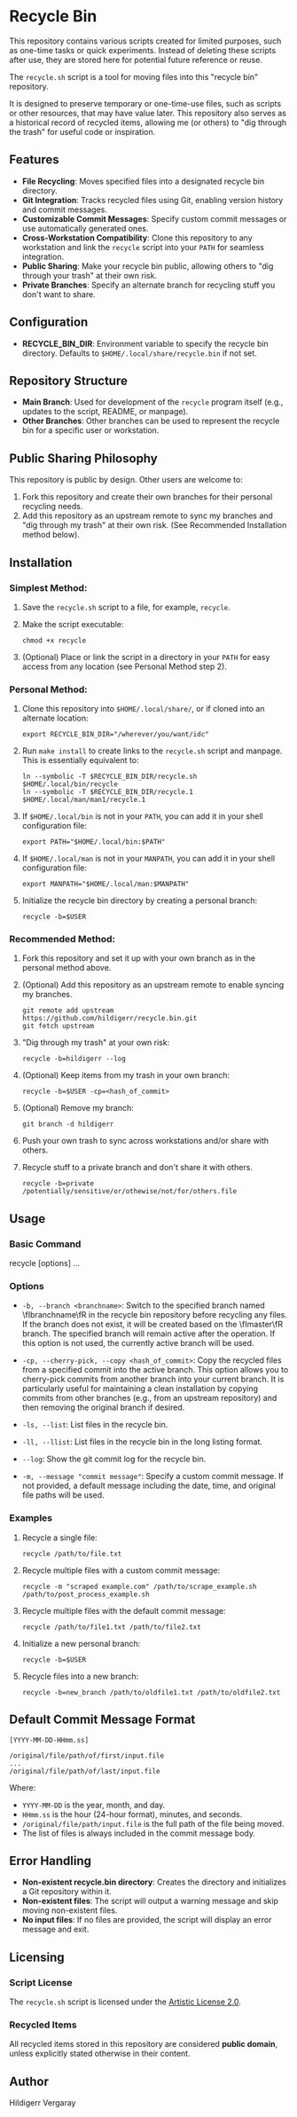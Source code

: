 # Recycle Bin

This repository contains various scripts created for limited purposes, such as one-time tasks or quick experiments. Instead of deleting these scripts after use, they are stored here for potential future reference or reuse.

The `recycle.sh` script is a tool for moving files into this "recycle bin" repository.

It is designed to preserve temporary or one-time-use files, such as scripts or other resources, that may have value later. This repository also serves as a historical record of recycled items, allowing me (or others) to "dig through the trash" for useful code or inspiration.

## Features

- **File Recycling**: Moves specified files into a designated recycle bin directory.
- **Git Integration**: Tracks recycled files using Git, enabling version history and commit messages.
- **Customizable Commit Messages**: Specify custom commit messages or use automatically generated ones.
- **Cross-Workstation Compatibility**: Clone this repository to any workstation and link the `recycle` script into your `PATH` for seamless integration.
- **Public Sharing**: Make your recycle bin public, allowing others to "dig through your trash" at their own risk.
- **Private Branches**: Specify an alternate branch for recycling stuff you don't want to share.

## Configuration

- **RECYCLE_BIN_DIR**: Environment variable to specify the recycle bin directory. Defaults to `$HOME/.local/share/recycle.bin` if not set.

## Repository Structure

- **Main Branch**: Used for development of the `recycle` program itself (e.g., updates to the script, README, or manpage).
- **Other Branches**: Other branches can be used to represent the recycle bin for a specific user or workstation.

## Public Sharing Philosophy

This repository is public by design. Other users are welcome to:

1. Fork this repository and create their own branches for their personal recycling needs.
2. Add this repository as an upstream remote to sync my branches and "dig through my trash" at their own risk. (See Recommended Installation method below).

## Installation

### Simplest Method:

1. Save the `recycle.sh` script to a file, for example, `recycle`.
2. Make the script executable:

    ```
    chmod +x recycle
    ```

3. (Optional) Place or link the script in a directory in your `PATH` for easy access from any location (see Personal Method step 2).

### Personal Method:

1. Clone this repository into `$HOME/.local/share/`, or if cloned into an alternate location:

    ```
    export RECYCLE_BIN_DIR="/wherever/you/want/idc"
    ```

2. Run `make install` to create links to the `recycle.sh` script and manpage. This is essentially equivalent to:

    ```
    ln --symbolic -T $RECYCLE_BIN_DIR/recycle.sh $HOME/.local/bin/recycle
    ln --symbolic -T $RECYCLE_BIN_DIR/recycle.1 $HOME/.local/man/man1/recycle.1
    ```

3. If `$HOME/.local/bin` is not in your `PATH`, you can add it in your shell configuration file:

    ```
    export PATH="$HOME/.local/bin:$PATH"
    ```

4. If `$HOME/.local/man` is not in your `MANPATH`, you can add it in your shell configuration file:

    ```
    export MANPATH="$HOME/.local/man:$MANPATH"
    ```

5. Initialize the recycle bin directory by creating a personal branch:

    ```
    recycle -b=$USER
    ```

### Recommended Method:

1. Fork this repository and set it up with your own branch as in the personal method above.
2. (Optional) Add this repository as an upstream remote to enable syncing my branches.

    ```
    git remote add upstream https://github.com/hildigerr/recycle.bin.git
    git fetch upstream
    ```

3. "Dig through my trash" at your own risk:

    ```
    recycle -b=hildigerr --log
    ```

4. (Optional) Keep items from my trash in your own branch:

    ```
    recycle -b=$USER -cp=<hash_of_commit>
    ```

5. (Optional) Remove my branch:

    ```
    git branch -d hildigerr
    ```

6. Push your own trash to sync across workstations and/or share with others.

7. Recycle stuff to a private branch and don't share it with others.

    ```
    recycle -b=private /potentially/sensitive/or/othewise/not/for/others.file
    ```

## Usage

### Basic Command

recycle [options] <file1> <file2> ...

### Options

- `-b, --branch <branchname>`:  Switch to the specified branch named \fIbranchname\fR in the recycle bin repository before recycling any files. If the branch does not exist, it will be created based on the \fImaster\fR branch. The specified branch will remain active after the operation. If this option is not used, the currently active branch will be used.

- `-cp, --cherry-pick, --copy <hash_of_commit>`: Copy the recycled files from a specified commit into the active branch. This option allows you to cherry-pick commits from another branch into your current branch. It is particularly useful for maintaining a clean installation by copying commits from other branches (e.g., from an upstream repository) and then removing the original branch if desired.

- `-ls, --list`: List files in the recycle bin.

- `-ll, --llist`: List files in the recycle bin in the long listing format.

- `--log`: Show the git commit log for the recycle bin.

- `-m, --message "commit message"`: Specify a custom commit message. If not provided, a default message including the date, time, and original file paths will be used.

### Examples

1. Recycle a single file:

    ```
    recycle /path/to/file.txt
    ```

2. Recycle multiple files with a custom commit message:

    ```
    recycle -m "scraped example.com" /path/to/scrape_example.sh /path/to/post_process_example.sh
    ```

3. Recycle multiple files with the default commit message:

    ```
    recycle /path/to/file1.txt /path/to/file2.txt
    ```

4. Initialize a new personal branch:

    ```
    recycle -b=$USER
    ```

5. Recycle files into a new branch:

    ```
    recycle -b=new_branch /path/to/oldfile1.txt /path/to/oldfile2.txt
    ```

## Default Commit Message Format

```
[YYYY-MM-DD-HHmm.ss]

/original/file/path/of/first/input.file
...
/original/file/path/of/last/input.file
```

Where:
- `YYYY-MM-DD` is the year, month, and day.
- `HHmm.ss` is the hour (24-hour format), minutes, and seconds.
- `/original/file/path/input.file` is the full path of the file being moved.
- The list of files is always included in the commit message body.

## Error Handling

- **Non-existent recycle.bin directory**: Creates the directory and initializes a Git repository within it.
- **Non-existent files**: The script will output a warning message and skip moving non-existent files.
- **No input files**: If no files are provided, the script will display an error message and exit.

## Licensing

### Script License

The `recycle.sh` script is licensed under the [Artistic License 2.0](https://opensource.org/licenses/Artistic-2.0).

### Recycled Items

All recycled items stored in this repository are considered **public domain**, unless explicitly stated otherwise in their content.

## Author

Hildigerr Vergaray


